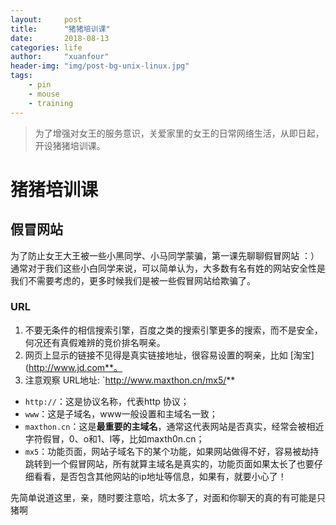 ```yaml
---
layout:     post
title:      "猪猪培训课"
date:       2018-08-13
categories: life
author:     "xuanfour"
header-img: "img/post-bg-unix-linux.jpg"
tags:
    - pin
    - mouse
    - training
---
```


> 为了增强对女王的服务意识，关爱家里的女王的日常网络生活，从即日起，开设猪猪培训课。

# 猪猪培训课

## 假冒网站

为了防止女王大王被一些小黑同学、小马同学蒙骗，第一课先聊聊假冒网站 ：）
通常对于我们这些小白同学来说，可以简单认为，大多数有名有姓的网站安全性是我们不需要考虑的，更多时候我们是被一些假冒网站给欺骗了。

### URL

1. 不要无条件的相信搜索引擎，百度之类的搜索引擎更多的搜索，而不是安全，何况还有真假难辨的竞价排名啊亲。
2. 网页上显示的链接不见得是真实链接地址，很容易设置的啊亲，比如 [淘宝](http://www.jd.com**。
3. 注意观察 URL地址: `http://www.maxthon.cn/mx5/**
  * `http://`：这是协议名称，代表http 协议；
  * `www`：这是子域名，www一般设置和主域名一致；
  * `maxthon.cn`：这是**最重要的主域名**，通常这代表网站是否真实，经常会被相近字符假冒，0、o和1、l等，比如maxth0n.cn；
  * `mx5`：功能页面，网站子域名下的某个功能，如果网站做得不好，容易被劫持跳转到一个假冒网站，所有就算主域名是真实的，功能页面如果太长了也要仔细看看，是否包含其他网站的ip地址等信息，如果有，就要小心了！

先简单说道这里，亲，随时要注意哈，坑太多了，对面和你聊天的真的有可能是只猪啊
